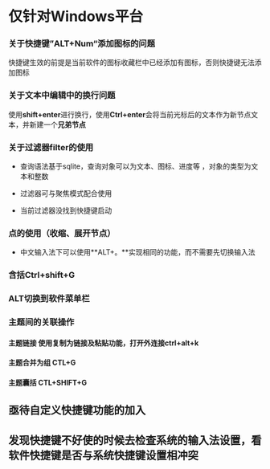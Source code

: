 # 仅针对Windows平台

### 关于快捷键”ALT+Num“添加图标的问题

快捷键生效的前提是当前软件的图标收藏栏中已经添加有图标，否则快捷键无法添加图标

### 关于文本中编辑中的换行问题

使用**shift+enter**进行换行，使用**Ctrl+enter**会将当前光标后的文本作为新节点文本，并新建一个**兄弟节点**

### 关于过滤器filter的使用

- 查询语法基于sqlite，查询对象可以为文本、图标、进度等 ，对象的类型为文本和整数

- 过滤器可与聚焦模式配合使用

- 当前过滤器没找到快捷键启动

### 点的使用（收缩、展开节点）

- 中文输入法下可以使用**ALT+。**实现相同的功能，而不需要先切换输入法

### 含括Ctrl+shift+G

### ALT切换到软件菜单栏

### 主题间的关联操作
#### 主题链接 使用复制为链接及粘贴功能，打开外连接ctrl+alt+k
#### 主题合并为组 CTL+G
####  主题囊括 CTL+SHIFT+G 

## 亟待自定义快捷键功能的加入

## 发现快捷键不好使的时候去检查系统的输入法设置，看软件快捷键是否与系统快捷键设置相冲突
